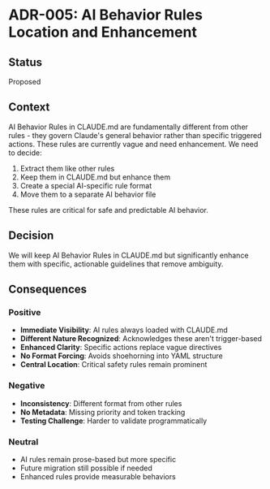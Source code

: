 # ADR-005: AI Behavior Rules Location and Enhancement

## Status
Proposed

## Context
AI Behavior Rules in CLAUDE.md are fundamentally different from other rules - they govern Claude's general behavior rather than specific triggered actions. These rules are currently vague and need enhancement. We need to decide:
1. Extract them like other rules
2. Keep them in CLAUDE.md but enhance them
3. Create a special AI-specific rule format
4. Move them to a separate AI behavior file

These rules are critical for safe and predictable AI behavior.

## Decision
We will keep AI Behavior Rules in CLAUDE.md but significantly enhance them with specific, actionable guidelines that remove ambiguity.

## Consequences

### Positive
- **Immediate Visibility**: AI rules always loaded with CLAUDE.md
- **Different Nature Recognized**: Acknowledges these aren't trigger-based
- **Enhanced Clarity**: Specific actions replace vague directives
- **No Format Forcing**: Avoids shoehorning into YAML structure
- **Central Location**: Critical safety rules remain prominent

### Negative
- **Inconsistency**: Different format from other rules
- **No Metadata**: Missing priority and token tracking
- **Testing Challenge**: Harder to validate programmatically

### Neutral
- AI rules remain prose-based but more specific
- Future migration still possible if needed
- Enhanced rules provide measurable behaviors